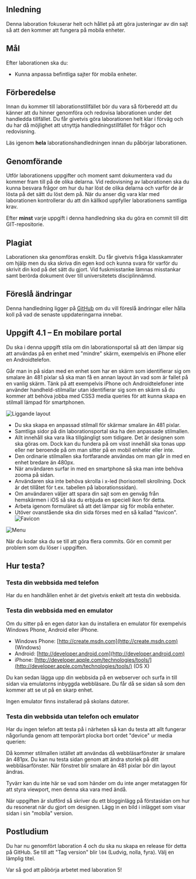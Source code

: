  
## Inledning
Denna laboration fokuserar helt och hållet på att göra justeringar av din sajt så att den kommer att fungera på mobila enheter. 

## Mål
Efter laborationen ska du:
- Kunna anpassa befintliga sajter för mobila enheter.

## Förberedelse
Innan du kommer till laborationstillfället bör du vara så förberedd att du känner att du hinner genomföra och redovisa laborationen under det handledda tillfället. Du får givetvis göra laborationen helt klar i förväg och du har då möjlighet att utnyttja handledningstillfället för frågor och redovisning. 

Läs igenom **hela** laborationshandledningen innan du påbörjar laborationen.

## Genomförande
Utför laborationens uppgifter och moment samt dokumentera vad du kommer fram till på de olika delarna. Vid redovisning av laborationen ska du kunna besvara frågor om hur du har löst de olika delarna och varför de är lösta på det sätt du löst dem på.
När du anser dig vara klar med laborationen kontrollerar du att din källkod uppfyller laborationens samtliga krav.

Efter **minst** varje uppgift i denna handledning ska du göra en commit till ditt GIT-repositorie. 

## Plagiat
Laborationen ska genomföras enskilt. Du får givetvis fråga klasskamrater om hjälp men du ska skriva din egen kod och kunna svara för varför du skrivit din kod på det sätt du gjort. Vid fuskmisstanke lämnas misstankar samt berörda dokument över till universitetets disciplinnämnd.


## Föreslå ändringar
Denna handledning ligger på [GitHub](https://github.com/1ik415/Kursmaterial/blob/master/Laborationer/Laboration%204.md) om du vill föreslå ändringar eller hålla koll på vad de senaste uppdateringarna innebar.

## Uppgift 4.1 – En mobilare portal
Du ska i denna uppgift stila om din laborationsportal så att den lämpar sig att användas på en enhet med "mindre" skärm, exempelvis en iPhone eller en Androidtelefon. 

Går man in på sidan med en enhet som har en skärm som identifierar sig om smalare än 481 pixlar så ska man få en annan layout än vad som är fallet på en vanlig skärm. Tänk på att exempelvis iPhone och Androidtelefoner inte använder handheld-stilmallar utan identifierar sig som en skärm så du kommer att behöva jobba med CSS3 media queries för att kunna skapa en stilmall lämpad för smartphonen. 

![Liggande layout][mobile-landscape]

- Du ska skapa en anpassad stilmall för skärmar smalare än 481 pixlar.
- Samtliga sidor på din laborationsportal ska ha den anpassade stilmallen.
- Allt innehåll ska vara lika tillgängligt som tidigare. Det är designen som ska göras om. Dock kan du fundera på om visst innehåll ska tonas upp eller ner beroende på om man sitter på en mobil enheter eller inte.
- Den ordinarie stilmallen ska fortfarande användas om man går in med en enhet bredare än 480px.
- När användaren surfar in med en smartphone så ska man inte behöva zooma på sidan.
- Användaren ska inte behöva skrolla i x-led (horisontell skrollning. Dock är det tillåtet för t.ex. tabellen på laborationssidan).
- Om användaren väljer att spara din sajt som en genväg från hemskärmen i iOS så ska du erbjuda en speciell ikon för detta.
- Arbeta igenom formuläret så att det lämpar sig för mobila 	enheter. 
- Utöver ovanstående ska din sida förses med en så kallad "favicon". ![Favicon][favicon]

![Menu][mobile-menu]

När du kodar ska du se till att göra flera commits. Gör en commit per problem som du löser i uppgiften.

## Hur testa?

### Testa din webbsida med telefon
Har du en handhållen enhet är det givetvis enkelt att testa din webbsida.

### Testa din webbsida med en emulator
Om du sitter på en egen dator kan du installera en emulator för exempelvis Windows Phone, Android eller iPhone. 

* Windows Phone: [http://create.msdn.com](http://create.msdn.com) (Windows)
* Android: [http://developer.android.com](http://developer.android.com)
* iPhone: [http://developer.apple.com/technologies/tools/](http://developer.apple.com/technologies/tools/) (OS X)

Du kan sedan lägga upp din webbsida på en webserver och surfa in till sidan via emulatorns inbyggda webbläsare. Du får då se sidan så som den kommer att se ut på en skarp enhet.

Ingen emulator finns installerad på skolans datorer.


### Testa din webbsida utan telefon och emulator
Har du ingen telefon att testa på i närheten så kan du testa att allt fungerar någorlunda genom att temporärt plocka bort ordet "device" ur media querien:

Då kommer stilmallen istället att användas då webbläsarfönster är smalare än 481px. Du kan nu testa sidan genom att ändra storlek på ditt webbläsarfönster. När fönstret blir smalare än 481 pixlar bör din layout ändras.

Tyvärr kan du inte här se vad som händer om du inte anger metataggen för att styra viewport, men denna ska vara med ändå.

När uppgiften är slutförd så skriver du ett blogginlägg på förstasidan om hur du resonerat när du gjort om designen. 
Lägg in en bild i inlägget som visar sidan i sin "mobila" version.

## Postludium
Du har nu genomfört laboration 4 och du ska nu skapa en release för detta på GitHub.
Se till att "Tag version" blir `l04` (Ludvig, nolla, fyra).
Välj en lämplig titel.

Var så god att påbörja arbetet med laboration 5!

[mobile-landscape]: https://github.com/1ik415/Kursmaterial/raw/master/Laborationer/pics/mobile-landscape.png

[mobile-menu]: https://github.com/1ik415/Kursmaterial/raw/master/Laborationer/pics/mobile-menu.png

[favicon]: https://github.com/1ik415/Kursmaterial/raw/master/Laborationer/pics/favicon.png

